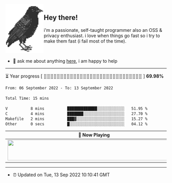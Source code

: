 <img align="left" src="assets/birb.png">

## Hey there!

i'm a passionate, self-taught programmer also an OSS & privacy enthusiast. i love when things go fast so i try to make them fast (i fail most of the time). 

</br>

- 💬 ask me about anything [here](https://github.com/aunsigned/aunsigned/issues), i am happy to help

---

⏳ Year progress [ ⣿⣿⣿⣿⣿⣿⣿⣿⣿⣿⣿⣿⣿⣿⣿⣿⣿⣿⣿⣿⣿⣿⣿⣿⣿⣿⣿⣿⣿⣿ ] **69.98%**

<!--START_SECTION:waka-->

```text
From: 06 September 2022 - To: 13 September 2022

Total Time: 15 mins

V          8 mins          █████████████░░░░░░░░░░░░   51.95 %
C          4 mins          ███████░░░░░░░░░░░░░░░░░░   27.70 %
Makefile   2 mins          ███▓░░░░░░░░░░░░░░░░░░░░░   15.27 %
Other      0 secs          █░░░░░░░░░░░░░░░░░░░░░░░░   04.12 %
```

<!--END_SECTION:waka-->

| 🎵 Now Playing                                                                                                                 |
| ------------------------------------------------------------------------------------------------------------------------------ |
| <a href="https://status.nmoo.dev/now-playing?open"><img src="https://status.nmoo.dev/now-playing" width="540" height="64"></a> |

---

- ⏰ Updated on Tue, 13 Sep 2022 10:10:41 GMT